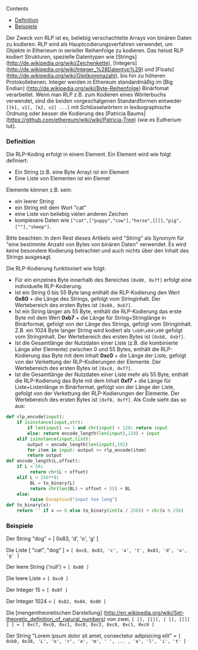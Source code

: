 <!-- START doctoc generated TOC please keep comment here to allow auto update -->
<!-- DON'T EDIT THIS SECTION, INSTEAD RE-RUN doctoc TO UPDATE -->
Contents

- [Definition](#definition)
- [Beispiele](#beispiele)

<!-- END doctoc generated TOC please keep comment here to allow auto update -->

Der Zweck von RLP ist es, beliebig verschachtelte Arrays von binären Daten zu kodieren. RLP wird als Hauptcodierungsverfahren verwendet, um Objekte in Etherieum in serieller Reihenfolge zu kodieren. Das heisst RLP kodiert Strukturen, spezielle Datentypen wie [Strings] (http://de.wikipedia.org/wiki/Zeichenkette), [Integers] (http://de.wikipedia.org/wiki/Integer_%28Datentyp%29) und [Floats] (http://de.wikipedia.org/wiki/Gleitkommazahl), bis hin zu höheren Protokollebenen. Integer werden in Ethereum standardmäßig im [Big Endian] (http://de.wikipedia.org/wiki/Byte-Reihenfolge) Binärfomat verarbeitet.
Wenn man RLP z.B. zum Kodieren eines Wörterbuchs verwendet, sind die beiden vorgeschalgenen Standardformen entweder `[[k1, v1], [k2, v2] ...]` mit Schlüsselwörtern in lexikographische Ordnung oder besser die Kodierung des [Patricia Baums] (https://github.com/ethereum/wiki/wiki/Patricia-Tree) (wie es Eutherium tut).

### Definition
Die RLP-Koding erfolgt in einem Element. Ein Element wird wie folgt definiert:

* Ein String (z.B. eine Byte Array) ist ein Element
* Eine Liste von Elementen ist ein Elemet

Elemente können z.B. sein:
- ein leerer String
- ein String mit dem Wort "cat"
- eine Liste von beliebig vielen anderen Zeichen
- komplexere Daten wie  `["cat",["puppy","cow"],"horse",[[]],"pig",[""],"sheep"]`.
 
Bitte beachten: In dem Rest dieses Artikels wird "String" als Synonym für "eine bestimmte Anzahl von Bytes von binären Daten" verwendet. Es wird keine besondere Kodierung betrachtet und auch nichts über den Inhalt des Strings ausgesagt.

Die RLP-Kodierung funktioniert wie folgt:
* Für ein einzelnes Byte innerhalb des Bereiches `[0x00, 0x7f]` erfolgt eine individuelle RLP-Kodierung.
* Ist ein String 0 bis 55 Byte lang enthält die RLP-Kodierung den Wert **0x80** + die Länge des Strings, gefolgt vom Stringinhalt. Der Wertebereich des ersten Bytes ist `[0x80, 0xb7]`.
* Ist ein String länger als 55 Byte, enthält die RLP-Kodierung das erste Byte mit dem Wert **0xb7** + die Länge für String+Stringlänge in Binärformat, gefolgt von der Länge des Strings, gefolgt vom Stringinhalt. Z.B. ein 1024 Byte langer String wird kodiert als `\xb9\x04\x00` gefolgt vom Stringinhalt. Der Wertebereich des ersten Bytes ist `[0xb8, 0xbf]`.
* Ist die Gesamtlänge der Nutzdaten einer Liste (z.B. die kombinierte Länge aller Elemente)  zwischen 0 und 55 Bytes, enthält die RLP-Kodierung das Byte mit dem Inhalt **0xc0** + die Länge der Liste, gefolgt von der Verkettung der RLP-Kodierungen der Elemente. Der Wertebereich des ersten Bytes ist `[0xc0, 0xf7]`.
* Ist die Gesamtlänge der Nutzdaten einer Liste mehr als 55 Byte, enthält die RLP-Kodierung das Byte mit dem Inhalt **0xf7** +  die Länge für Liste+Listenlänge in Binärformat, gefolgt von der Länge der Liste, gefolgt von der Verkettung der RLP-Kodierungen der Elemente. Der Wertebereich des ersten Bytes ist `[0xf8, 0xff]`.
Als Code sieht das so aus:
```python
def rlp_encode(input):
    if isinstance(input,str):
        if len(input) == 1 and chr(input) < 128: return input
        else: return encode_length(len(input),128) + input
    elif isinstance(input,list):
        output = encode_length(len(input),192)
        for item in input: output += rlp_encode(item)
        return output
def encode_length(L,offset):
    if L < 56:
         return chr(L + offset)
    elif L < 256**8:
         BL = to_binary(L)
         return chr(len(BL) + offset + 55) + BL
    else:
         raise Exception("input too long")
def to_binary(x):
    return '' if x == 0 else to_binary(int(x / 256)) + chr(x % 256)
```
### Beispiele

Der String "dog" = [ 0x83, 'd', 'o', 'g' ]

Die Liste [ "cat", "dog" ] = `[ 0xc8, 0x83, 'c', 'a', 't', 0x83, 'd', 'o', 'g' ]`

Der leere String ('null') = `[ 0x80 ]`

Die leere Liste = `[ 0xc0 ]`

Der Integer 15 = `[ 0x0f ]`

Der Integer 1024 = `[ 0x82, 0x04, 0x00 ]`

Die [mengentheoretischen Darstellung] (http://en.wikipedia.org/wiki/Set-theoretic_definition_of_natural_numbers) von zwei, `[ [], [[]], [ [], [[]] ] ] = [ 0xc7, 0xc0, 0xc1, 0xc0, 0xc3, 0xc0, 0xc1, 0xc0 ]`

Der String "Lorem ipsum dolor sit amet, consectetur adipisicing elit" = `[ 0xb8, 0x38, 'L', 'o', 'r', 'e', 'm', ' ', ... , 'e', 'l', 'i', 't' ]`
